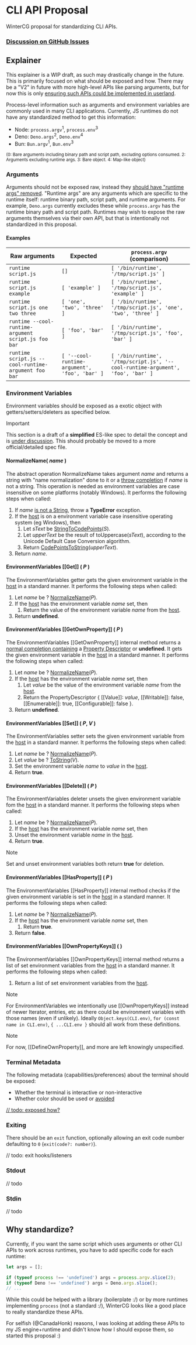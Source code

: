 # CLI API Proposal
WinterCG proposal for standardizing CLI APIs.

### [Discussion on GitHub Issues](https://github.com/CanadaHonk/proposal-cli-api/issues)

## Explainer

This explainer is a WIP draft, as such may drastically change in the future. This is primarily focused on what should be exposed and how. There may be a "V2" in future with more high-level APIs like parsing arguments, but for now this is only [ensuring such APIs could be implemented in userland](https://github.com/CanadaHonk/proposal-cli-api/issues/6).

Process-level information such as arguments and environment variables are commonly used in many CLI applications. Currently, JS runtimes do not have any standardized method to get this information:
- Node: `process.argv`<sup>1</sup>, `process.env`<sup>3</sup>
- Deno: `Deno.args`<sup>2</sup>, `Deno.env`<sup>4</sup>
- Bun: `Bun.argv`<sup>1</sup>, `Bun.env`<sup>3</sup>

<sup>(0: Bare arguments including binary path and script path, excluding options consumed. 2: Arguments excluding runtime args. 3: Bare object. 4: Map-like object)</sup>

### Arguments

Arguments should not be exposed raw, instead they [should have "runtime args" removed](https://github.com/CanadaHonk/proposal-cli-api/issues/3). "Runtime args" are any arguments which are specific to the runtime itself: runtime binary path, script path, and runtime arguments. For example, `Deno.args` currently excludes these while `process.argv` has the runtime binary path and script path. Runtimes may wish to expose the raw arguments themselves via their own API, but that is intentionally not standardized in this proposal.

#### Examples

| Raw arguments | Expected | `process.argv` (comparison) |
| ---- | -------- | -------------- |
| `runtime script.js` | `[]` | `[ '/bin/runtime', '/tmp/script.js' ]` |
| `runtime script.js example` | `[ 'example' ]` | `[ '/bin/runtime', '/tmp/script.js', 'example' ]` |
| `runtime script.js one two three` | `[ 'one', 'two', 'three' ]` | `[ '/bin/runtime', '/tmp/script.js', 'one', 'two', 'three' ]` |
| `runtime --cool-runtime-argument script.js foo bar` | `[ 'foo', 'bar' ]` | `[ '/bin/runtime', '/tmp/script.js', 'foo', 'bar' ]` |
| `runtime script.js --cool-runtime-argument foo bar` | `[ '--cool-runtime-argument', 'foo', 'bar' ]` | `[ '/bin/runtime', '/tmp/script.js', '--cool-runtime-argument', 'foo', 'bar' ]` |

### Environment Variables

Environment variables should be exposed as a exotic object with getters/setters/deleters as specified below.

> [!IMPORTANT]
> This section is a draft of a **simplified** ES-like spec to detail the concept and is [under discussion](https://github.com/CanadaHonk/proposal-cli-api/issues/3). This should probably be moved to a more official/detailed spec file.

#### NormalizeName( *name* )

The abstract operation NormalizeName takes argument *name* and returns a string with "name normalization" done to it or a [throw completion](https://tc39.es/ecma262/#sec-completion-record-specification-type) if *name* is not a string. This operation is needed as environment variables are case insensitive on some platforms (notably Windows). It performs the following steps when called:

1. If *name* [is not a String](https://tc39.es/ecma262/#sec-ecmascript-language-types-string-type), throw a **TypeError** exception.
1. If the [host](https://tc39.es/ecma262/#host) is on a environment variable case insensitive operating system (eg Windows), then
    1. Let *sText* be [StringToCodePoints](https://tc39.es/ecma262/#sec-stringtocodepoints)(*S*).
    1. Let *upperText* be the result of toUppercase(*sText*), according to the Unicode Default Case Conversion algorithm.
    1. Return [CodePointsToString](https://tc39.es/ecma262/#sec-codepointstostring)(*upperText*).
1. Return *name*.

#### EnvironmentVariables [[Get]] ( *P* )

The EnvironmentVariables getter gets the given environment variable in the [host](https://tc39.es/ecma262/#host) in a standard manner. It performs the following steps when called:

1. Let *name* be ? [NormalizeName](#normalizename-name-)(*P*).
1. If the [host](https://tc39.es/ecma262/#host) has the environment variable *name* set, then
    1. Return the value of the environment variable *name* from the [host](https://tc39.es/ecma262/#host).
1. Return **undefined**.

#### EnvironmentVariables [[GetOwnProperty]] ( *P* )

The EnvironmentVariables [[GetOwnProperty]] internal method returns a [normal completion containing](https://tc39.es/ecma262/#sec-completion-record-specification-type) a [Property Descriptor](https://tc39.es/ecma262/#sec-property-descriptor-specification-type) or **undefined**. It gets the given environment variable in the [host](https://tc39.es/ecma262/#host) in a standard manner. It performs the following steps when called:

1. Let *name* be ? [NormalizeName](#normalizename-name-)(*P*).
1. If the [host](https://tc39.es/ecma262/#host) has the environment variable *name* set, then
    1. Let *value* be the value of the environment variable *name* from the [host](https://tc39.es/ecma262/#host).
    1. Return the PropertyDescriptor { [[Value]]: *value*, [[Writable]]: false, [[Enumerable]]: true, [[Configurable]]: false }.
1. Return **undefined**.

#### EnvironmentVariables [[Set]] ( *P*, *V* )

The EnvironmentVariables setter sets the given environment variable from the [host](https://tc39.es/ecma262/#host) in a standard manner. It performs the following steps when called:

1. Let *name* be ? [NormalizeName](#normalizename-name-)(*P*).
1. Let *value* be ? [ToString](https://tc39.es/ecma262/#sec-tostring)(*V*).
1. Set the environment variable *name* to *value* in the [host](https://tc39.es/ecma262/#host).
1. Return **true**.

#### EnvironmentVariables [[Delete]] ( *P* )

The EnvironmentVariables deleter unsets the given environment variable fom the [host](https://tc39.es/ecma262/#host) in a standard manner. It performs the following steps when called:

1. Let *name* be ? [NormalizeName](#normalizename-name-)(*P*).
1. If the [host](https://tc39.es/ecma262/#host) has the environment variable *name* set, then
  1. Unset the environment variable *name* in the [host](https://tc39.es/ecma262/#host).
1. Return **true**.

> [!NOTE]
> Set and unset environment variables both return **true** for deletion.

#### EnvironmentVariables [[HasProperty]] ( *P* )

The EnvironmentVariables [[HasProperty]] internal method checks if the given environment variable is set in the [host](https://tc39.es/ecma262/#host) in a standard manner. It performs the following steps when called:

1. Let *name* be ? [NormalizeName](#normalizename-name-)(*P*).
1. If the [host](https://tc39.es/ecma262/#host) has the environment variable *name* set, then
    1. Return **true**.
1. Return **false**.

#### EnvironmentVariables [[OwnPropertyKeys]] ( )

The EnvironmentVariables [[OwnPropertyKeys]] internal method returns a list of set environment variables from the [host](https://tc39.es/ecma262/#host) in a standard manner. It performs the following steps when called:

1. Return a list of set environment variables from the [host](https://tc39.es/ecma262/#host).

> [!NOTE]
> For EnvironmentVariables we intentionally use [[OwnPropertyKeys]] instead of newer Iterator, entries, etc as there could be environment variables with those names (even if unlikely). Ideally `Object.keys(CLI.env)`, `for (const name in CLI.env)`, `{ ...CLI.env }` should all work from these definitions.

> [!NOTE]
> For now, [[DefineOwnProperty]], and more are left knowingly unspecified.


### Terminal Metadata

The following metadata (capabilities/preferences) about the terminal should be exposed:
- Whether the terminal is interactive or non-interactive
- Whether color should be used or [avoided](https://no-color.org/)

[// todo: exposed how?](https://github.com/CanadaHonk/proposal-cli-api/issues/9)

### Exiting

There should be an `exit` function, optionally allowing an exit code number defaulting to `0` (`exit(code?: number)`).

// todo: exit hooks/listeners

### Stdout

// todo

### Stdin

// todo

## Why standardize?

Currently, if you want the same script which uses arguments or other CLI APIs to work across runtimes, you have to add specific code for each runtime:

```js
let args = [];

if (typeof process !== 'undefined') args = process.argv.slice(2);
if (typeof Deno !== 'undefined') args = Deno.args.slice();
// ...
```

While this could be helped with a library (boilerplate :/) or by more runtimes implementing `process` (not a standard :/), WinterCG looks like a good place to really standardize these APIs.

For selfish (@CanadaHonk) reasons, I was looking at adding these APIs to my JS engine+runtime and didn't know how I should expose them, so started this proposal :)
